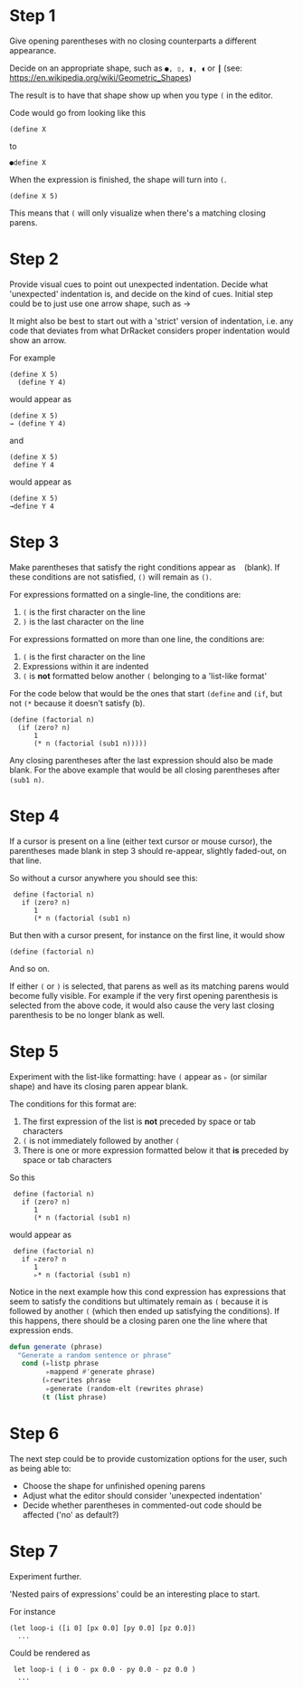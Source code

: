 # Step 1

Give opening parentheses with no closing counterparts a different appearance.

Decide on an appropriate shape, such as `●, ▯, ▮, ◖` or `┃` (see: https://en.wikipedia.org/wiki/Geometric_Shapes)

The result is to have that shape show up when you type `(` in the editor.

Code would go from looking like this

    (define X

to

    ●define X

When the expression is finished, the shape will turn into `(`.

    (define X 5)
    
This means that `(` will only visualize when there's a matching closing parens. 

# Step 2

Provide visual cues to point out unexpected indentation.
Decide what 'unexpected' indentation is, and decide on the kind of cues.
Initial step could be to just use one arrow shape, such as →

It might also be best to start out with a 'strict' version of indentation, i.e. any code that deviates
from what DrRacket considers proper indentation would show an arrow.

For example

    (define X 5)
      (define Y 4)

would appear as

    (define X 5)
    → (define Y 4)

and

    (define X 5)
     define Y 4

would appear as

    (define X 5)
    →define Y 4


# Step 3

Make parentheses that satisfy the right conditions appear as ` ` (blank). If these conditions are not satisfied, `()` will remain as `()`.

For expressions formatted on a single-line, the conditions are:
1. `(` is the first character on the line
2. `)` is the last character on the line

For expressions formatted on more than one line, the conditions are:
1. `(` is the first character on the line
2. Expressions within it are indented
3. `(` is __not__ formatted below another `(` belonging to a 'list-like format'

For the code below that would be the ones that start `(define` and `(if`, but not `(*` because it doesn't satisfy (b).

    (define (factorial n)
      (if (zero? n)
          1
          (* n (factorial (sub1 n)))))

Any closing parentheses after the last expression should also be made blank.
For the above example that would be all closing parentheses after `(sub1 n)`.

# Step 4

If a cursor is present on a line (either text cursor or mouse cursor), the parentheses made blank in step 3 should re-appear, slightly faded-out, on that line.

So without a cursor anywhere you should see this:

     define (factorial n)
       if (zero? n)
          1
          (* n (factorial (sub1 n)
          
But then with a cursor present, for instance on the first line, it would show

    (define (factorial n)

And so on.

If either `(` or `)` is selected, that parens as well as its matching parens would become fully visible.
For example if the very first opening parenthesis is selected from the above code, it would also cause the very last closing parenthesis to be no longer blank as well.

# Step 5

Experiment with the list-like formatting: have `(` appear as `▹` (or similar shape) and have its closing paren appear blank.

The conditions for this format are:
1. The first expression of the list is __not__ preceded by space or tab characters
2. `(` is not immediately followed by another `(`
3. There is one or more expression formatted below it that __is__ preceded by space or tab characters 

So this

     define (factorial n)
       if (zero? n)
          1
          (* n (factorial (sub1 n)

would appear as

     define (factorial n)
       if ▹zero? n
          1
          ▹* n (factorial (sub1 n)

Notice in the next example how this cond expression has expressions that seem to satisfy the conditions but ultimately remain as `(` because it is followed by another `(` (which then ended up satisfying the conditions). If this happens, there should be a closing paren one the line where that expression ends.

```lisp
defun generate (phrase)
  "Generate a random sentence or phrase"
   cond (▹listp phrase
         ▹mappend #'generate phrase)
        (▹rewrites phrase
         ▹generate (random-elt (rewrites phrase)
        (t (list phrase)
 ```

# Step 6

The next step could be to provide customization options for the user, such as being able to:
- Choose the shape for unfinished opening parens
- Adjust what the editor should consider 'unexpected indentation'
- Decide whether parentheses in commented-out code should be affected ('no' as default?)

# Step 7

Experiment further.

'Nested pairs of expressions' could be an interesting place to start.

For instance

    (let loop-i ([i 0] [px 0.0] [py 0.0] [pz 0.0])
      ...

Could be rendered as

     let loop-i ( i 0 · px 0.0 · py 0.0 · pz 0.0 )
      ...
